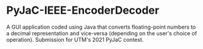 # PyJaC-IEEE-EncoderDecoder
A GUI application coded using Java that converts floating-point numbers to a decimal representation and vice-versa (depending on the user's choice of operation). Submission for UTM's 2021 PyJaC contest.
